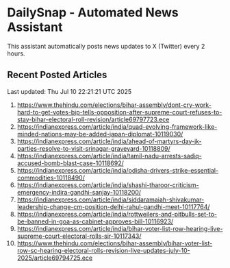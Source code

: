 # DailySnap - Automated News Assistant

This assistant automatically posts news updates to X (Twitter) every 2 hours.

## Recent Posted Articles

Last updated: Thu Jul 10 22:21:21 UTC 2025

1. https://www.thehindu.com/elections/bihar-assembly/dont-cry-work-hard-to-get-votes-bjp-tells-opposition-after-supreme-court-refuses-to-stay-bihar-electoral-roll-revision/article69797723.ece
2. https://indianexpress.com/article/india/quad-evolving-framework-like-minded-nations-may-be-added-japan-diplomat-10119030/
3. https://indianexpress.com/article/india/ahead-of-martyrs-day-jk-parties-resolve-to-visit-srinagar-graveyard-10118809/
4. https://indianexpress.com/article/india/tamil-nadu-arrests-sadiq-accused-bomb-blast-case-10118692/
5. https://indianexpress.com/article/india/odisha-drivers-strike-essential-commodities-10118490/
6. https://indianexpress.com/article/india/shashi-tharoor-criticism-emergency-indira-gandhi-sanjay-10118200/
7. https://indianexpress.com/article/india/siddaramaiah-shivakumar-leadership-change-cm-position-delhi-rahul-gandhi-meet-10117764/
8. https://indianexpress.com/article/india/rottweilers-and-pitbulls-set-to-be-banned-in-goa-as-cabinet-approves-bill-10116923/
9. https://indianexpress.com/article/india/bihar-voter-list-row-hearing-live-supreme-court-electoral-rolls-sir-10117343/
10. https://www.thehindu.com/elections/bihar-assembly/bihar-voter-list-row-sc-hearing-electoral-rolls-revision-live-updates-july-10-2025/article69794725.ece

